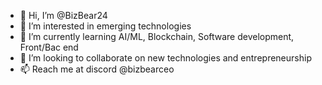 - 👋 Hi, I’m @BizBear24
- 👀 I’m interested in emerging technologies
- 🌱 I’m currently learning AI/ML, Blockchain, Software development, Front/Bac end
- 💞️ I’m looking to collaborate on new technologies and entrepreneurship
- 📫 Reach me at discord @bizbearceo



